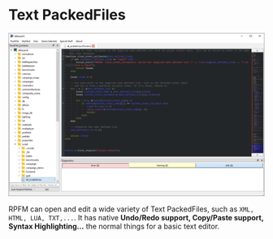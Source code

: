 # Text PackedFiles

![It's textual, you know?](./images/image20.png)

RPFM can open and edit a wide variety of Text PackedFiles, such as `XML, HTML, LUA, TXT,...`. It has native **Undo/Redo support, Copy/Paste support, Syntax Highlighting...** the normal things for a basic text editor.
